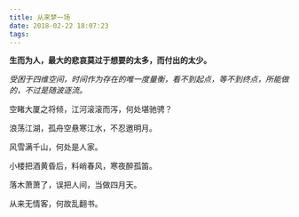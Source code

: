 ```yaml
---
title: 从来梦一场
date: 2018-02-22 18:07:23
tags: 
---
```


**生而为人，最大的悲哀莫过于想要的太多，而付出的太少。**

*受困于四维空间，时间作为存在的唯一度量衡，看不到起点，等不到终点，所能做的，不过是随波逐流。*



空睹大厦之将倾，江河滚滚而泻，何处堪驰骋？

浪荡江湖，孤舟空悬寒江水，不忍邀明月。

风雪满千山，何处是人家。

小楼把酒黄昏后，料峭春风，寒夜醉孤笛。

落木萧萧了，误把人间，当做四月天。

从来无情客，何故乱翻书。